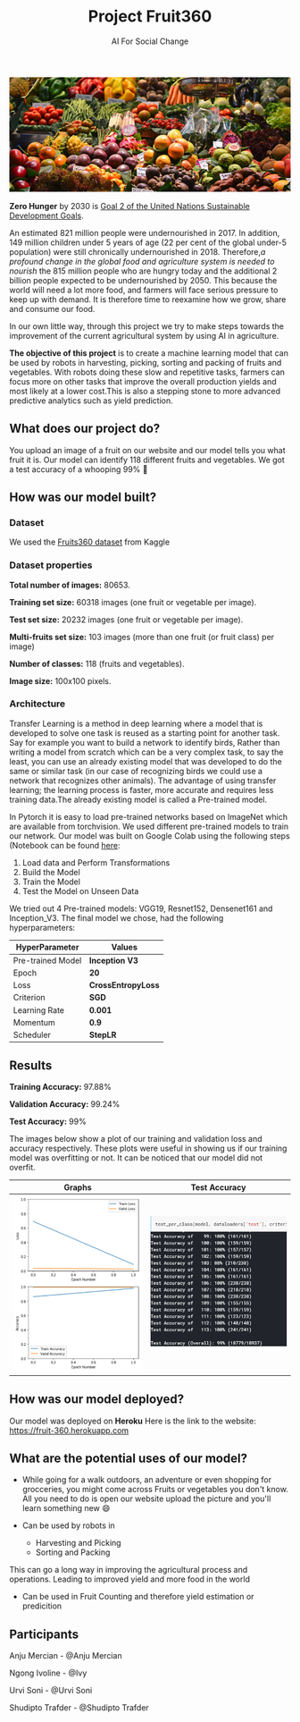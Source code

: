 <header>
    <h1>Project Fruit360</h1>
    <p class="subtitle">AI For Social Change</p>
</header>

![Photo by Josefin on Unsplash](fruits.v3.cropped.jpg)


 **Zero Hunger** by 2030 is [Goal 2 of the United Nations Sustainable Development Goals](https://www.un.org/sustainabledevelopment/hunger/). 

An estimated 821 million people were undernourished in 2017. In addition, 149 million children under 5 years of age (22 per cent of the global under-5 population) were still chronically undernourished in 2018. 
Therefore,*a profound change in the global food and agriculture system is needed to nourish* the 815 million people who are hungry today and the additional 2 billion people expected to be undernourished by 2050. This because the world will need a lot more food, and farmers will face serious pressure to keep up with demand. It is therefore time to reexamine how we grow, share and consume our food. 

In our own little way, through this project we try to make steps towards the improvement of the current agricultural system by using AI in agriculture. 

**The objective of this project** is to create a machine learning model that can be used by robots in harvesting, picking, sorting and packing of fruits and vegetables. With robots doing these slow and repetitive tasks, farmers can focus more on other tasks that improve the overall production yields and most likely at a lower cost.This is also a stepping stone to more advanced predictive analytics such as yield prediction.

## What does our project do?
You upload an image of a fruit on our website and our model tells you what fruit it is. Our model can identify 118 different fruits and vegetables. We got a test accuracy of a whooping 99% :clap:

## How was our model built?

### Dataset
We used the [Fruits360 dataset](https://kaggle.com/moltean/fruits) from Kaggle

### Dataset properties
**Total number of images:** 80653.

**Training set size:** 60318 images (one fruit or vegetable per image).

**Test set size:** 20232 images (one fruit or vegetable per image).

**Multi-fruits set size:** 103 images (more than one fruit (or fruit class) per image)

**Number of classes:** 118 (fruits and vegetables).

**Image size:** 100x100 pixels.

### Architecture
Transfer Learning is a method in deep learning where a model that is developed to solve one task is reused as a starting point for another task. Say for example you want to build a network to identify birds, Rather than writing a model from scratch which can be a very complex task, to say the least, you can use an already existing model that was developed to do the same or similar task (in our case of recognizing birds we could use a network that recognizes other animals).
The advantage of using transfer learning; the learning process is faster, more accurate and requires less training data.The already existing model is called a Pre-trained model. 

In Pytorch it is easy to load pre-trained networks based on ImageNet which are available from torchvision. We used different pre-trained models to train our network.
Our model was built on Google Colab using the following steps (Notebook can be found [here](https://colab.research.google.com/github/amalphonse/SPAIC_sg_fruit_360/blob/master/Ivy_Fruits360_With_Pytorch.ipynb):

1. Load data and Perform Transformations
2. Build the Model
3. Train the Model
4. Test the Model on Unseen Data

We tried out 4 Pre-trained models: VGG19, Resnet152, Densenet161 and Inception_V3. The final model we chose, had the following hyperparameters:


| HyperParameter    | Values               |
|-------------------|----------------------|
| Pre-trained Model | **Inception V3**     |
| Epoch            | **20**               |
| Loss              | **CrossEntropyLoss** |
| Criterion         | **SGD**              |
| Learning Rate     | **0.001**            |
| Momentum          | **0.9**              |
| Scheduler         | **StepLR**           |

## Results
**Training Accuracy:** 97.88%    

**Validation Accuracy:** 99.24%

**Test Accuracy:** 99%

The images below show a plot of our training and validation loss and accuracy respectively. These plots were useful in showing us if our training model was overfitting or not. It can be noticed that our model did not overfit.

Graphs                     |  Test Accuracy
:-------------------------:|:-------------------------:
![Graphs](graphs.PNG)      |  ![Accuracy](accuracy.PNG)


## How was our model deployed?
Our model was deployed on **Heroku** 
Here is the link to the website: https://fruit-360.herokuapp.com

##  What are the potential uses of our model?

- While going for a walk outdoors, an adventure or even shopping for grocceries, you might come across Fruits or vegetables you don't know. All you need to do is open our website upload the picture and you'll learn something new :smile:

- Can be used by robots in 
    - Harvesting and Picking
    - Sorting and Packing

This can go a long way in improving the agricultural process and operations. Leading to improved yield and more food in the world

- Can be used in Fruit Counting and therefore yield estimation or predicition

## Participants
Anju Mercian - @Anju Mercian

Ngong Ivoline - @Ivy

Urvi Soni - @Urvi Soni

Shudipto Trafder - @Shudipto Trafder

